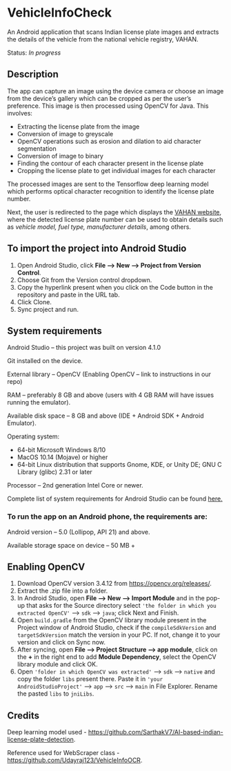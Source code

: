 # VehicleInfoCheck
An Android application that scans Indian license plate images and extracts the details of the vehicle from the national vehicle registry, VAHAN.

Status: _In progress_
## Description
The app can capture an image using the device camera or choose an image from the device’s gallery which can be cropped as per the user’s preference.
This image is then processed using OpenCV for Java. This involves:
*	Extracting the license plate from the image
*	Conversion of image to greyscale
*	OpenCV operations such as erosion and dilation to aid character segmentation 
*	Conversion of image to binary 
*	Finding the contour of each character present in the license plate
*	Cropping the license plate to get individual images for each character

The processed images are sent to the Tensorflow deep learning model which performs optical character recognition to identify the license plate number.

Next, the user is redirected to the page which displays the [VAHAN website](https://vahan.nic.in/nrservices/faces/user/login.xhtml), where the detected license plate number can be used to obtain details such as _vehicle model, fuel type, manufacturer details_, among others.
## To import the project into Android Studio 
1.	Open Android Studio, click **File --> New --> Project from Version Control**.
2.	Choose Git from the Version control dropdown.
3.	Copy the hyperlink present when you click on the Code button in the repository and paste in the URL tab.
4.	Click Clone.
5.	Sync project and run.
## System requirements
Android Studio – this project was built on version 4.1.0

Git installed on the device.

External library – OpenCV (Enabling OpenCV – link to instructions in our repo)

RAM – preferably 8 GB and above (users with 4 GB RAM will have issues running the emulator).

Available disk space – 8 GB and above (IDE + Android SDK + Android Emulator).

Operating system:
*	64-bit Microsoft Windows 8/10
*	MacOS 10.14 (Mojave) or higher
* 64-bit Linux distribution that supports Gnome, KDE, or Unity DE; GNU C Library (glibc) 2.31 or later

Processor – 2nd generation Intel Core or newer.

Complete list of system requirements for Android Studio can be found [here.](https://developer.android.com/studio)
### To run the app on an Android phone, the requirements are:
Android version – 5.0 (Lollipop, API 21) and above.

Available storage space on device – 50 MB +
## Enabling OpenCV
1. Download OpenCV version 3.4.12 from https://opencv.org/releases/.
2. Extract the .zip file into a folder.
3. In Android Studio, open **File --> New --> Import Module** and in the pop-up that asks for the Source directory select `'the folder in which you extracted OpenCV'` --> `sdk` --> `java`; click Next and Finish.
4. Open `build.gradle` from the OpenCV library module present in the Project window of Android Studio, check if the `compileSdkVersion` and `targetSdkVersion` match the version in your PC. If not, change it to your version and click on Sync now.
5. After syncing, open **File --> Project Structure --> app module**, click on the **+** in the right end to add **Module Dependency**, select the OpenCV library module and click OK.
6. Open `'folder in which OpenCV was extracted'` --> `sdk` --> `native` and copy the folder `libs` present there. Paste it in `'your AndroidStudioProject'` --> `app` --> `src` --> `main` in File Explorer. Rename the pasted `libs` to `jniLibs`.
## Credits
Deep learning model used - https://github.com/SarthakV7/AI-based-indian-license-plate-detection.

Reference used for WebScraper class - https://github.com/Udayraj123/VehicleInfoOCR. 
